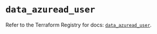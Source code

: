 # `data_azuread_user`

Refer to the Terraform Registry for docs: [`data_azuread_user`](https://registry.terraform.io/providers/hashicorp/azuread/2.47.0/docs/data-sources/user).
